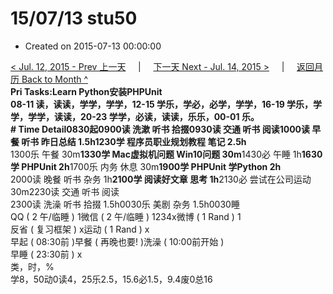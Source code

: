 # 15/07/13 stu50

* Created on 2015-07-13 00:00:00

[&lt; Jul. 12, 2015 - Prev 上一天](d12.md)     \|     [下一天 Next - Jul. 14, 2015 &gt;](d14.md)     \|     [返回月历 Back to Month ^](index.md)   
**Pri Tasks:**Learn Python安装PHPUnit  
08-11 读，读读，学学，学学，12-15 学乐，学必，必学，学学，16-19 学乐，学学，学学，读读，20-23 学学，必读，读读，乐乐，00-01 乐。  
**\# Time Detail**0830起0900读 洗漱 听书 拾掇0930读 交通 听书 阅读1000读 早餐 听书 昨日总结 1.5h**1230学 程序员职业规划教程 笔记 2.5h**  
1300乐 午餐 30m**1330学 Mac虚拟机问题 Win10问题 30m**1430必 午睡 1h**1630学 PHPUnit 2h**1700乐 内务 休息 30m**1900学 PHPUnit 学Python 2h**  
2000读 晚餐 听书 杂务 1h**2100学 阅读好文章 思考 1h**2130必 尝试在公司运动 30m2230读 交通 听书 阅读  
2300读 洗澡 听书 拾掇 1.5h0030乐 美剧 杂务 1.5h0030睡  
QQ \( 2 午/临睡 \) 1微信 \( 2 午/临睡 \) 1234x微博 \( 1 Rand \) 1  
反省 \( 复习框架 \) x运动 \( 1 Rand \) x  
早起 \( 08:30前 \)早餐 \( 再晚也要! \)洗澡 \( 10:00前开始 \)  
早睡 \( 23:30前 \) x  
类，时，%  
学8，50动0读4，25乐2.5，15.6必1.5，9.4废0总16

